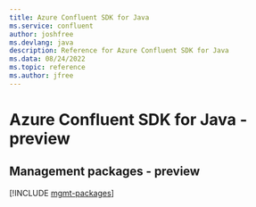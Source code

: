 ```yaml
---
title: Azure Confluent SDK for Java
ms.service: confluent
author: joshfree
ms.devlang: java
description: Reference for Azure Confluent SDK for Java
ms.data: 08/24/2022
ms.topic: reference
ms.author: jfree
---
```

# Azure Confluent SDK for Java - preview

## Management packages - preview
[!INCLUDE [mgmt-packages](confluent-mgmt-index.md)]